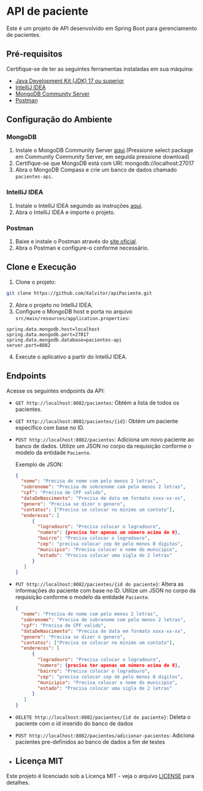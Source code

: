# API de paciente

Este é um projeto de API desenvolvido em Spring Boot para gerenciamento de pacientes.

## Pré-requisitos

Certifique-se de ter as seguintes ferramentas instaladas em sua máquina:

- [Java Development Kit (JDK) 17 ou superior](https://www.oracle.com/java/technologies/javase-downloads.html)
- [IntelliJ IDEA](https://www.jetbrains.com/idea/download/)
- [MongoDB Community Server](https://www.mongodb.com/try/download/community)
- [Postman](https://www.postman.com/downloads/)

## Configuração do Ambiente

### MongoDB

1. Instale o MongoDB Community Server [aqui](https://www.mongodb.com/try/download/community).(Pressione select package em Community Community Server, em seguida pressione download)
2. Certifique-se que MongoDB está com URI: mongodb://localhost:27017
3. Abra o MongoDB Compass e crie um banco de dados chamado `pacientes-api`.

### IntelliJ IDEA

1. Instale o IntelliJ IDEA seguindo as instruções [aqui](https://www.jetbrains.com/idea/download/).
2. Abra o IntelliJ IDEA e importe o projeto.

### Postman

1. Baixe e instale o Postman através do [site oficial](https://www.postman.com/downloads/).
2. Abra o Postman e configure-o conforme necessário.

## Clone e Execução

1. Clone o projeto:

```bash
git clone https://github.com/Xalvitor/apiPaciente.git
```

2. Abra o projeto no IntelliJ IDEA.
3. Configure o MongoDB host e porta no arquivo `src/main/resources/application.properties`:

```properties
spring.data.mongodb.host=localhost
spring.data.mongodb.port=27017
spring.data.mongodb.database=pacientes-api
server.port=8082
```

4. Execute o aplicativo a partir do IntelliJ IDEA.

## Endpoints

Acesse os seguintes endpoints da API:

- `GET http://localhost:8082/pacientes`: Obtém a lista de todos os pacientes.
- `GET http://localhost:8082/pacientes/{id}`: Obtém um paciente específico com base no ID.
- `POST http://localhost:8082/pacientes`: Adiciona um novo paciente ao banco de dados. Utilize um JSON no corpo da requisição conforme o modelo da entidade `Paciente`.

  Exemplo de JSON:
  ```json
  { 
    "nome": "Precisa de nome com pelo menos 2 letras",
    "sobrenome": "Precisa de sobrenome com pelo menos 2 letras",
    "cpf": "Precisa de CPF valido",
    "dataDeNascimento": "Precisa de data em formato xxxx-xx-xx",
    "genero": "Precisa se dizer o genero",
    "contatos": ["Precisa se colocar no minimo um contato"],
    "enderecos": [
        {
          "logradouro": "Precisa colocar o logradouro",
          "numero": {precisa ter apenas um número acima de 0},
          "bairro": "Precisa colocar o logradouro",
          "cep": "precisa colocar cep de pelo menos 8 digitos",
          "municipio": "Precisa colocar o nome do municipio",
          "estado": "Precisa colocar uma sigla de 2 letras"
        }
     ]
  }
  ```

- `PUT http://localhost:8082/pacientes/{id do paciente}`: Altera as informações do paciente com base no ID. Utilize um JSON no corpo da requisição conforme o modelo da entidade `Paciente`.

  ```json
  { 
    "nome": "Precisa de nome com pelo menos 2 letras",
    "sobrenome": "Precisa de sobrenome com pelo menos 2 letras",
    "cpf": "Precisa de CPF valido",
    "dataDeNascimento": "Precisa de data em formato xxxx-xx-xx",
    "genero": "Precisa se dizer o genero",
    "contatos": ["Precisa se colocar no minimo um contato"],
    "enderecos": [
        {
          "logradouro": "Precisa colocar o logradouro",
          "numero": {precisa ter apenas um número acima de 0},
          "bairro": "Precisa colocar o logradouro",
          "cep": "precisa colocar cep de pelo menos 8 digitos",
          "municipio": "Precisa colocar o nome do municipio",
          "estado": "Precisa colocar uma sigla de 2 letras"
        }
     ]
  }
  ```

- `DELETE http://localhost:8082/pacientes/{id do paciente}`: Deleta o paciente com o id inserido do banco de dados
- `POST http://localhost:8082/pacientes/adicionar-pacientes`: Adiciona pacientes pre-definidos ao banco de dados a fim de testes

- ## Licença MIT

Este projeto é licenciado sob a Licença MIT - veja o arquivo [LICENSE](LICENSE.txt) para detalhes.
